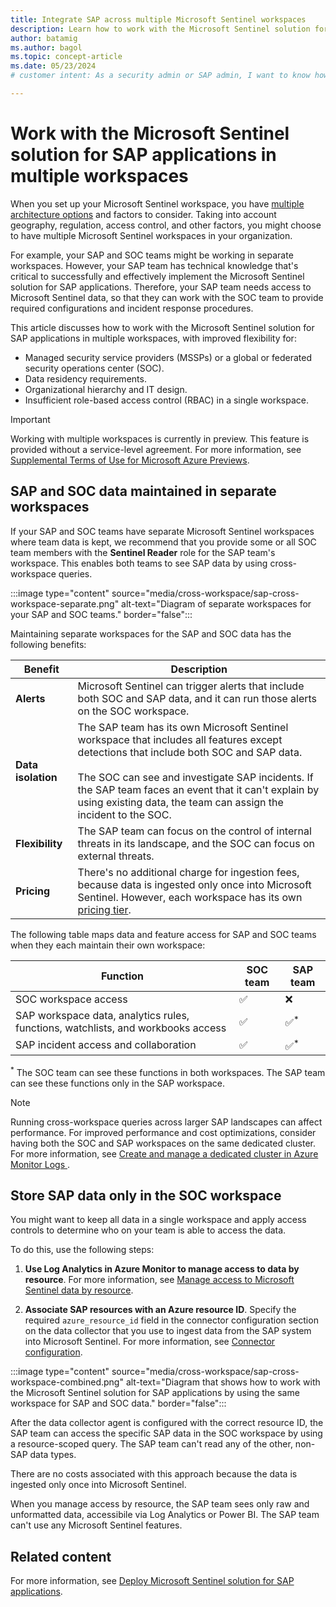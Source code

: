 ```yaml
---
title: Integrate SAP across multiple Microsoft Sentinel workspaces
description: Learn how to work with the Microsoft Sentinel solution for SAP applications in multiple workspaces for different deployment scenarios.
author: batamig
ms.author: bagol
ms.topic: concept-article
ms.date: 05/23/2024
# customer intent: As a security admin or SAP admin, I want to know how to use the Microsoft Sentinel solution for SAP applications in multiple workspaces so that I can plan a deployment.

---
```


# Work with the Microsoft Sentinel solution for SAP applications in multiple workspaces

When you set up your Microsoft Sentinel workspace, you have [multiple architecture options](../design-your-workspace-architecture.md#decision-tree) and factors to consider.  Taking into account geography, regulation, access control, and other factors, you might choose to have multiple Microsoft Sentinel workspaces in your organization.

For example, your SAP and SOC teams might be working in separate workspaces. However, your SAP team has technical knowledge that's critical to successfully and effectively implement the Microsoft Sentinel solution for SAP applications. Therefore, your SAP team needs access to Microsoft Sentinel data, so that they can work with the SOC team to provide required configurations and incident response procedures.

This article discusses how to work with the Microsoft Sentinel solution for SAP applications in multiple workspaces, with improved flexibility for:

- Managed security service providers (MSSPs) or a global or federated security operations center (SOC).
- Data residency requirements.
- Organizational hierarchy and IT design.
- Insufficient role-based access control (RBAC) in a single workspace.

> [!IMPORTANT]
> Working with multiple workspaces is currently in preview. This feature is provided without a service-level agreement. For more information, see [Supplemental Terms of Use for Microsoft Azure Previews](https://azure.microsoft.com/support/legal/preview-supplemental-terms/).

## SAP and SOC data maintained in separate workspaces

If your SAP and SOC teams have separate Microsoft Sentinel workspaces where team data is kept, we recommend that you provide some or all SOC team members with the **Sentinel Reader** role for the SAP team's workspace. This enables both teams to see SAP data by using cross-workspace queries.

:::image type="content" source="media/cross-workspace/sap-cross-workspace-separate.png" alt-text="Diagram of separate workspaces for your SAP and SOC teams." border="false":::

Maintaining separate workspaces for the SAP and SOC data has the following benefits:

|Benefit  |Description  |
|---------|---------|
|**Alerts**     |   Microsoft Sentinel can trigger alerts that include both SOC and SAP data, and it can run those alerts on the SOC workspace.  |
|**Data isolation**     |   The SAP team has its own Microsoft Sentinel workspace that includes all features except detections that include both SOC and SAP data.   <br><br>The SOC can see and investigate SAP incidents. If the SAP team faces an event that it can't explain by using existing data, the team can assign the incident to the SOC.   |
|**Flexibility**     |   The SAP team can focus on the control of internal threats in its landscape, and the SOC can focus on external threats.     |
|**Pricing**     |  There's no additional charge for ingestion fees, because data is ingested only once into Microsoft Sentinel. However, each workspace has its own [pricing tier](../design-your-workspace-architecture.md#step-5-collecting-any-non-soc-data).       |

The following table maps data and feature access for SAP and SOC teams when they each maintain their own workspace:

|Function  |SOC team  |SAP team  |
|---------|---------|---------|
|SOC workspace access     | &#x2705;         | &#10060;     |
|SAP workspace data, analytics rules, functions, watchlists, and workbooks access     | &#x2705;         | &#x2705;<sup>*</sup>         |
|SAP incident access and collaboration     | &#x2705;          | &#x2705;<sup>*</sup>          |

<sup>*</sup> The SOC team can see these functions in both workspaces. The SAP team can see these functions only in the SAP workspace.

> [!NOTE]
> Running cross-workspace queries across larger SAP landscapes can affect performance. For improved performance and cost optimizations, consider having both the SOC and SAP workspaces on the same dedicated cluster. For more information, see [Create and manage a dedicated cluster in Azure Monitor Logs ](../../azure-monitor/logs/logs-dedicated-clusters.md?tabs=cli#cluster-pricing-model).

## Store SAP data only in the SOC workspace

You might want to keep all data in a single workspace and apply access controls to determine who on your team is able to access the data.

To do this, use the following steps:

1. **Use Log Analytics in Azure Monitor to manage access to data by resource**. For more information, see [Manage access to Microsoft Sentinel data by resource](../resource-context-rbac.md).

2. **Associate SAP resources with an Azure resource ID**. Specify the required `azure_resource_id` field in the connector configuration section on the data collector that you use to ingest data from the SAP system into Microsoft Sentinel. For more information, see [Connector configuration](reference-systemconfig-json.md#connector-configuration).

:::image type="content" source="media/cross-workspace/sap-cross-workspace-combined.png" alt-text="Diagram that shows how to work with the Microsoft Sentinel solution for SAP applications by using the same workspace for SAP and SOC data." border="false":::

After the data collector agent is configured with the correct resource ID, the SAP team can access the specific SAP data in the SOC workspace by using a resource-scoped query. The SAP team can't read any of the other, non-SAP data types.

There are no costs associated with this approach because the data is ingested only once into Microsoft Sentinel.

When you manage access by resource, the SAP team sees only raw and unformatted data, accessibile via Log Analytics or Power BI. The SAP team can't use any Microsoft Sentinel features.

## Related content

For more information, see [Deploy Microsoft Sentinel solution for SAP applications](deployment-overview.md).

